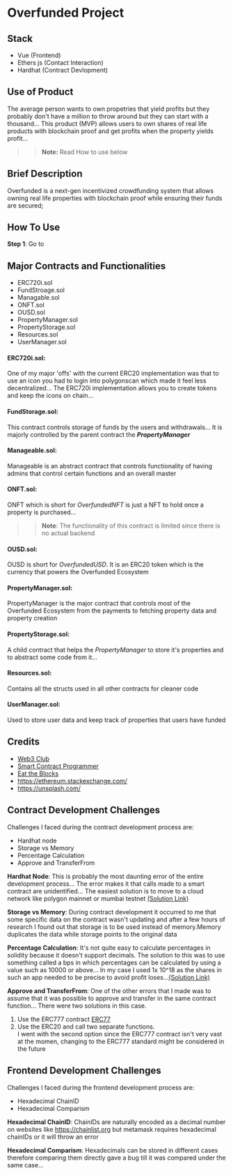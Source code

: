 
# Overfunded Project

## Stack
- Vue (Frontend)
- Ethers js (Contact Interaction)
- Hardhat (Contract Devlopment)

## Use of Product
The average person wants to own propetries that yield profits but they probably don't have a million to throw around but they can start with a thousand... This product (MVP) allows users to own shares of real life products with blockchain proof and get profits when the property yields profit...
>> **Note:** Read How to use below  


## Brief Description
Overfunded is a next-gen incentivized crowdfunding system that allows owning real life properties with blockchain proof while ensuring their funds are secured;

## How To Use
**Step 1**:
Go to  

## Major Contracts and Functionalities
- ERC720i.sol
- FundStroage.sol
- Managable.sol
- ONFT.sol
- OUSD.sol
- PropertyManager.sol
- PropertyStorage.sol
- Resources.sol
- UserManager.sol  

  
  
  
#### **ERC720i.sol**:
One of my major 'offs' with the current ERC20 implementation was that to use an icon you had to login into polygonscan which made it feel less decentralized... The ERC720i implementation allows you to create tokens and keep the icons on chain...

#### **FundStorage.sol**:
This contract controls storage of funds by the users and withdrawals... It is majorly controlled by the parent contract the ___PropertyManager___

#### **Manageable.sol**:
Manageable is an abstract contract that controls functionality of having admins that control certain functions and an overall master

#### **ONFT.sol**:
ONFT which is short for *OverfundedNFT* is just a NFT to hold once a property is purchased...
>> **Note**: The functionality of this contract is limited since there is no actual backend 

#### **OUSD.sol**:
OUSD  is short for *OverfundedUSD*. It is an ERC20 token which is the currency that powers the Overfunded Ecosystem

#### **PropertyManager.sol**:
PropertyManager is the major contract that controls most of the Overfunded Ecosystem from the payments to fetching property data and property creation

#### **PropertyStorage.sol**:
A child contract that helps the *PropertyManager* to store it's properties and to abstract some code from it...

#### **Resources.sol**:
Contains all the structs used in all other contracts for cleaner code

#### **UserManager.sol**:
Used to store user data and keep track of properties that users have funded


## Credits
- [Web3 Club](https://www.youtube.com/@Web3_Club)
- [Smart Contract Programmer](https://www.youtube.com/@smartcontractprogrammer)
- [Eat the Blocks](https://www.youtube.com/@EatTheBlocks)
- https://ethereum.stackexchange.com/
- https://unsplash.com/

## Contract Development Challenges
Challenges I faced during the contract development process are:
- Hardhat node
- Storage vs Memory
- Percentage Calculation
- Approve and TransferFrom


**Hardhat Node**: This is probably the most daunting error of the entire development process... The error makes it that calls made to a smart contract are unidentified... The easiest solution is to move to a cloud network like polygon mainnet or mumbai  testnet [(Solution Link)](https://ethereum.stackexchange.com/questions/124235/providererror-error-transaction-reverted-function-selector-was-not-recognized)

**Storage vs Memory**: During contract development it occurred to me that some specific data on the contract wasn't updating and after a few hours of research I found out that storage is to be used instead of memory.Memory duplicates the data while storage points to the original data 


**Percentage Calculation**: It's not quite easy to calculate percentages in solidity because it doesn't support decimals. The solution to this was to use something called a bps in which percentages can be calculated by using a value such as 10000 or above... In my case I used 1x 10^18 as the shares in such an app needed to be precise to avoid profit loses...[(Solution Link)](https://www.youtube.com/watch?v=nsf46dzgCog)

**Approve and TransferFrom**: One of the other errors that I made was to assume that it was possible to approve and transfer in the same contract function... There were two solutions in this case.
1. Use the ERC777 contract [ERC77](https://docs.openzeppelin.com/contracts/4.x/erc777)
2. Use the ERC20 and call two separate functions.  
     I went with the second option since the ERC777 contract isn't very vast at the momen, changing to the ERC777 standard might be considered in the future

## Frontend Development Challenges
Challenges I faced during the frontend development process are:
- Hexadecimal ChainID
- Hexadecimal Comparism

**Hexadecimal ChainID**: ChainIDs are naturally encoded as a decimal number on websites like https://chainlist.org but metamask requires hexadecimal chainIDs or it will throw an error

**Hexadecimal Comparism**: Hexadecimals can be stored in different cases therefore comparing them directly gave a bug till it was compared under the same case...

